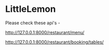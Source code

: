 # LittleLemon

Please check these api's -

http://127.0.0.1:8000/restaurant/menu/

http://127.0.0.1:8000/restaurant/booking/tables/
